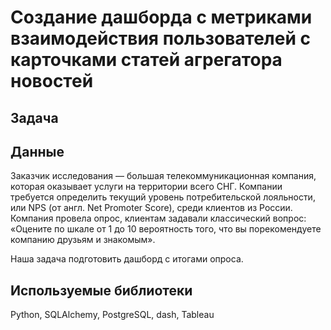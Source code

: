 # Создание дашборда с метриками взаимодействия пользователей с карточками статей агрегатора новостей
## Задача
## Данные
Заказчик исследования — большая телекоммуникационная компания, которая оказывает услуги на территории всего СНГ. Компании требуется определить текущий уровень потребительской лояльности, или NPS (от англ. Net Promoter Score), среди клиентов из России. Компания провела опрос, клиентам задавали классический вопрос: «Оцените по шкале от 1 до 10 вероятность того, что вы порекомендуете компанию друзьям и знакомым».

Наша задача подготовить дашборд с итогами опроса.
## Используемые библиотеки
Python, SQLAlchemy, PostgreSQL, dash, Tableau
